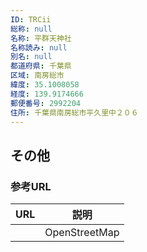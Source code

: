```yaml
---
ID: TRCii
総称: null
名称: 平群天神社
名称読み: null
別名: null
都道府県: 千葉県
区域: 南房総市
緯度: 35.1008058
経度: 139.9174666
郵便番号: 2992204
住所: 千葉県南房総市平久里中２０６
---
```


## その他

### 参考URL

| URL | 説明          |
| --- | ------------- |
|     | OpenStreetMap |
